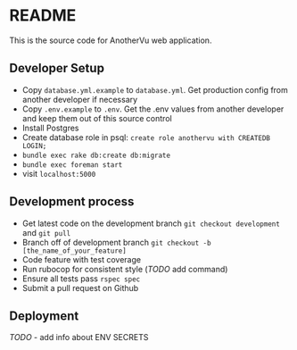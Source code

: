 # README

This is the source code for AnotherVu web application.

## Developer Setup
- Copy `database.yml.example` to `database.yml`. Get production config from another developer if necessary
- Copy `.env.example` to `.env`. Get the .env values from another developer and keep them out of this source control
- Install Postgres
- Create database role in psql: `create role anothervu with CREATEDB LOGIN;`
- `bundle exec rake db:create db:migrate`
- `bundle exec foreman start`
- visit `localhost:5000`

## Development process

- Get latest code on the development branch `git checkout development` and `git pull`
- Branch off of development branch `git checkout -b [the_name_of_your_feature]`
- Code feature with test coverage
- Run rubocop for consistent style (*TODO* add command)
- Ensure all tests pass `rspec spec`
- Submit a pull request on Github


## Deployment
*TODO* - add info about ENV SECRETS


